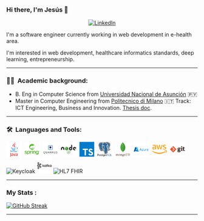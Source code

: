 ### Hi there, I'm Jesús 👋 

<p align="center">
<a href="https://www.linkedin.com/in/jesus-romero-sw-engineer"><img src="https://img.shields.io/badge/LinkedIn-blue?style=for-the-badge&logo=linkedin&logoColor=white" alt="LinkedIn"></a>
</p>

I'm a software engineer currently working in web development in e-health area.

I'm interested in web development, healthcare informatics standards, deep learning, entrepreneurship. 

---

### :man_student: &nbsp;Academic background:

- B. Eng in Computer Science from [Universidad Nacional de Asunción](https://www.pol.una.py/) :paraguay:
- Master in Computer Engineering from [Politecnico di Milano](https//www.polimi.it/) :it: Track: ICT Engineering, Business and Innovation. [Thesis doc](http://hdl.handle.net/10589/154591). 

---

### 🛠 &nbsp;Languages and Tools:

<div>
  <img src="https://github.com/devicons/devicon/blob/master/icons/java/java-original-wordmark.svg" title="Java" alt="Java" width="40" height="40"/>&nbsp;
  <img src="https://github.com/devicons/devicon/blob/master/icons/spring/spring-original-wordmark.svg" title="Spring" alt="Spring" width="40" height="40"/>&nbsp;
  <img src="https://github.com/devicons/devicon/blob/master/icons/quarkus/quarkus-original-wordmark.svg" title="Quarkus" alt="Quarkus" width="40" height="40"/>&nbsp;
  <img src="https://github.com/devicons/devicon/blob/master/icons/nodejs/nodejs-original-wordmark.svg" title="NodeJS" alt="NodeJS" width="40" height="40"/>&nbsp;
  <img src="https://github.com/devicons/devicon/blob/master/icons/typescript/typescript-original.svg"  title="Typescript" alt="Typescript" width="40" height="40"/>&nbsp;
  <img src="https://github.com/devicons/devicon/blob/master/icons/postgresql/postgresql-original-wordmark.svg" title="Postgres" alt="Postgres" width="40" height="40"/>&nbsp;
  <img src="https://github.com/devicons/devicon/blob/master/icons/mongodb/mongodb-original-wordmark.svg" title="MongoDB" alt="MongoDB" width="40" height="40"/>&nbsp;
  <img src="https://github.com/devicons/devicon/blob/master/icons/azure/azure-original-wordmark.svg" title="Azure" alt="Flutter" width="40" height="40"/>&nbsp;
  <img src="https://github.com/devicons/devicon/blob/master/icons/amazonwebservices/amazonwebservices-plain-wordmark.svg" title="AWS" alt="AWS" width="40" height="40"/>&nbsp;
  <img src="https://github.com/devicons/devicon/blob/master/icons/git/git-original-wordmark.svg" title="Git" alt="Git" width="40" height="40"/>
  <img src="https://upload.wikimedia.org/wikipedia/commons/2/29/Keycloak_Logo.png" title="Keycloak" alt="Keycloak" width="40" height="40"/>
  <img src="https://github.com/devicons/devicon/blob/master/icons/apachekafka/apachekafka-original-wordmark.svg" title="Apache Kafka" alt="Apache Kafka" width="40" height="40"/>
  <img src="https://build.fhir.org/assets/images/fhir-logo-www.png" title="HL7 FHIR" alt="HL7 FHIR" width="100" height="36"/>
</div>

---

### My Stats :

[![GitHub Streak](https://github-readme-streak-stats.herokuapp.com?user=jemaromaster&theme=dark&border_radius=5.8)](https://git.io/streak-stats)

---

